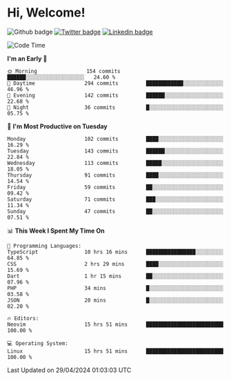   # Hi, Welcome!
  ![Github badge](https://img.shields.io/github/followers/kraken-afk.svg?style=social&label=Follow&maxAge=2592000)
  [![Twitter badge](https://img.shields.io/badge/-Twitter-00acee?style=flat-square&logo=Twitter&logoColor=white)](https://twitter.com/trshppl)
  [![Linkedin badge](https://img.shields.io/badge/LinkedIn-0077B5?style=flat-square&logo=linkedin&logoColor=white)](https://www.linkedin.com/in/noveanrer)
<!--START_SECTION:waka-->
![Code Time](http://img.shields.io/badge/Code%20Time-166%20hrs%2026%20mins-blue)

**I'm an Early 🐤** 

```text
🌞 Morning                154 commits         ██████░░░░░░░░░░░░░░░░░░░   24.60 % 
🌆 Daytime                294 commits         ████████████░░░░░░░░░░░░░   46.96 % 
🌃 Evening                142 commits         ██████░░░░░░░░░░░░░░░░░░░   22.68 % 
🌙 Night                  36 commits          █░░░░░░░░░░░░░░░░░░░░░░░░   05.75 % 
```
📅 **I'm Most Productive on Tuesday** 

```text
Monday                   102 commits         ████░░░░░░░░░░░░░░░░░░░░░   16.29 % 
Tuesday                  143 commits         ██████░░░░░░░░░░░░░░░░░░░   22.84 % 
Wednesday                113 commits         █████░░░░░░░░░░░░░░░░░░░░   18.05 % 
Thursday                 91 commits          ████░░░░░░░░░░░░░░░░░░░░░   14.54 % 
Friday                   59 commits          ██░░░░░░░░░░░░░░░░░░░░░░░   09.42 % 
Saturday                 71 commits          ███░░░░░░░░░░░░░░░░░░░░░░   11.34 % 
Sunday                   47 commits          ██░░░░░░░░░░░░░░░░░░░░░░░   07.51 % 
```


📊 **This Week I Spent My Time On** 

```text
💬 Programming Languages: 
TypeScript               10 hrs 16 mins      ████████████████░░░░░░░░░   64.85 % 
CSS                      2 hrs 29 mins       ████░░░░░░░░░░░░░░░░░░░░░   15.69 % 
Dart                     1 hr 15 mins        ██░░░░░░░░░░░░░░░░░░░░░░░   07.96 % 
PHP                      34 mins             █░░░░░░░░░░░░░░░░░░░░░░░░   03.58 % 
JSON                     20 mins             █░░░░░░░░░░░░░░░░░░░░░░░░   02.20 % 

🔥 Editors: 
Neovim                   15 hrs 51 mins      █████████████████████████   100.00 % 

💻 Operating System: 
Linux                    15 hrs 51 mins      █████████████████████████   100.00 % 
```


 Last Updated on 29/04/2024 01:03:03 UTC
<!--END_SECTION:waka-->